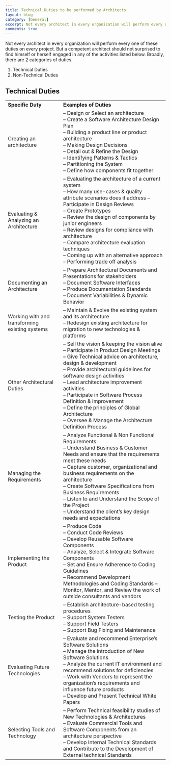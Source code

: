 ```yaml
---
title: Technical Duties to be performed by Architects
layout: blog
category: [General]
excerpt: Not every architect in every organization will perform every one of these duties on every project. But a competent architect should not surprised to find himself or herself engaged in the activities described in this blog.
comments: true
---
```


Not every architect in every organization will perform every one of these duties on every project. But a competent architect should not surprised to find himself or herself engaged in any of the activities listed below.
Broadly, there are 2 categories of duties.

1. Technical Duties
2. Non-Technical Duties

## Technical Duties

<table><tbody><tr><td><strong>Specific Duty</strong></td><td><strong>Examples of Duties</strong></td></tr><tr><td>Creating an architecture</td><td>– Design or Select an architecture <br>– Create a Software Architecture Design Plan <br>– Building a product line or product architecture <br>– Making Design Decisions <br>– Detail out &amp; Refine the Design <br>– Identifying Patterns &amp; Tactics <br>– Partitioning the System <br>– Define how components fit together </td></tr><tr><td>Evaluating &amp; Analyzing an Architecture</td><td>– Evaluating the architecture of a current system <br>– How many use-cases &amp; quality attribute scenarios does it address – Participate in Design Reviews <br>– Create Prototypes <br>– Review the design of components by junior engineers <br>– Review designs for compliance with architecture <br>– Compare architecture evaluation techniques <br>– Coming up with an alternative approach <br>– Performing trade off analysis </td></tr><tr><td>Documenting an Architecture</td><td>– Prepare Architectural Documents and Presentations for stakeholders <br>– Document Software Interfaces <br>– Produce Documentation Standards <br>– Document Variabilities &amp; Dynamic Behavior </td></tr><tr><td>Working with and transforming existing systems</td><td>– Maintain &amp; Evolve the existing system and its architecture <br>– Redesign existing architecture for migration to new technologies &amp; platforms </td></tr><tr><td>Other Architectural Duties</td><td>– Sell the vision &amp; keeping the vision alive <br>– Participate in Product Design Meetings <br>– Give Technical advice on architecture, design &amp; development<br>– Provide architectural guidelines for software design activities <br>– Lead architecture improvement activities <br>– Participate in Software Process Definition &amp; Improvement <br>– Define the principles of Global Architecture <br>– Oversee &amp; Manage the Architecture Definition Process </td></tr><tr><td>Managing the Requirements</td><td>– Analyze Functional &amp; Non Functional Requirements <br>– Understand Business &amp; Customer Needs and ensure that the requirements meet these needs <br>– Capture customer, organizational and business requirements on the architecture <br>– Create Software Specifications from Business Requirements <br>– Listen to and Understand the Scope of the Project <br>– Understand the client’s key design needs and expectations </td></tr><tr><td>Implementing the Product</td><td>– Produce Code <br>– Conduct Code Reviews <br>– Develop Reusable Software Components <br>– Analyze, Select &amp; Integrate Software Components <br>– Set and Ensure Adherence to Coding Guidelines <br>– Recommend Development Methodologies and Coding Standards – Monitor, Mentor, and Review the work of outside consultants and vendors </td></tr><tr><td>Testing the Product</td><td>– Establish architecture-based testing procedures <br>– Support System Testers <br>– Support Field Testers <br>– Support Bug Fixing and Maintenance </td></tr><tr><td>Evaluating Future Technologies</td><td>– Evaluate and recommend Enterprise’s Software Solutions <br>– Manage the introduction of New Software Solutions <br>– Analyze the current IT environment and recommend solutions for deficiencies <br>– Work with Vendors to represent the organization’s requirements and influence future products <br>– Develop and Present Technical White Papers </td></tr><tr><td>Selecting Tools and Technology</td><td>– Perform Technical feasibility studies of New Technologies &amp; Architectures <br>– Evaluate Commercial Tools and Software Components from an architecture perspective <br>– Develop Internal Technical Standards and Contribute to the Development of External technical Standards </td></tr></tbody></table>
